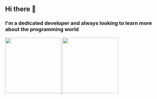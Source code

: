 ## Hi there 👋
### I'm a dedicated developer and always looking to learn more about the programming world
<div>
  <a href="https://github.com/wesleyrams">
<img height="180em" src="https://github-readme-stats.vercel.app/api?username=wesleyrams&show_icons=true&theme=dracula"/>
 <img height="180em" src="https://github-readme-stats.vercel.app/api/top-langs/?username=wesleyrams&layout=compact&theme=dracula"/>
</div>
